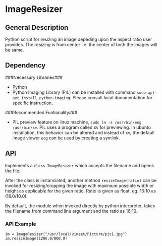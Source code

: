 ImageResizer
============

General Description
-------------------

Python script for resizing an image depeding upon the aspect ratio user provides. The resizing is from center i.e. the center of both the images will be same.

Dependency
----------

###Necessary Libraries###
* Python
* Python Imaging Library (PIL)
	can be installed with command `sudo apt-get install python-imaging`. Please consult local documentation for specific instruction.

###Recommended Funtionality###
* PIL preview feature
	on linux machine, `sudo ln -s /usr/bin/eog /usr/bin/xv`. PIL uses a program called xv for previewing. In ubuntu installation, this behavior can be altered and instead of xv, the default image viewer `eog` can be used by creating a symlink.

API
---
	
Implements a `class ImageResizer` which accepts the filename and opens the file.

After the class is instanciated, another method `resizeImage(ratio)` can be invoked for resizing/cropping the image with maximum possible width or height as applicable for the given ratio. Ratio is given as float. eg. 16:10 as (16.0/10.0).

By default, the module when invoked directly by python interpreter, takes the filename from command line argument and the ratio as 16:10.
### API Example ###

    im = ImageResizer("/usr/local/vineet/Picture/pic1.jpg")
    im.resizeImage(1280.0/800.0)




